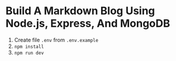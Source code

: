# Build A Markdown Blog Using Node.js, Express, And MongoDB

1. Create file `.env` from `.env.example`
2. `npm install`
3. `npm run dev`